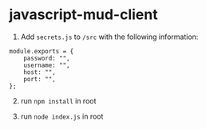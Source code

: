 # javascript-mud-client


1. Add `secrets.js` to `/src` with the following information:

```
module.exports = {
	password: "",
	username: "",
	host: "",
	port: "",
};
```

2. run `npm install` in root

2. run `node index.js` in root

